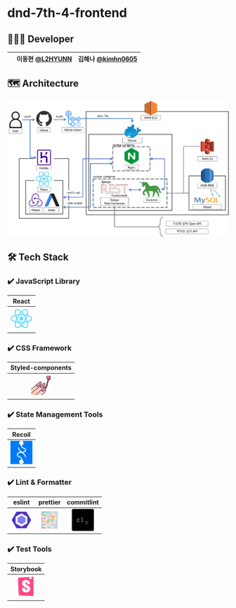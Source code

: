 # dnd-7th-4-frontend



## 🧑🏻‍💻 Developer

|      | 이동현 [@L2HYUNN](https://github.com/L2HYUNN)  | 김해나 [@kimhn0605](https://github.com/kimhn0605)|
|------|------|---|


## 🗺 Architecture
<img src="./src/assets/architecture.png">


## 🛠 Tech Stack

<!-- ### ✔️ Infra

|Docker|Github Actions|
|:---:|:---:|
|<img src = "./images/docker.png" width="50px" title="Docker"/>|<img src="./images/githubactions.png" width="50px" title="Github Actions"/> -->

### ✔️ JavaScript Library

|React|
|---|
| <img src="./src/assets/react_logo.svg" width="50px"  title= "React"/> | 

### ✔️ CSS Framework

|Styled-components|
|---|
| <center><img src="./src/assets/styled-component_logo.svg" width="50px"  title= "Styled-Components"/></center> |

### ✔️ State Management Tools

|Recoil|
|---|
| <img src="./src/assets/recoil_logo.svg" width="50px"  title= "Styled-Components"/> | 

### ✔️ Lint & Formatter

| eslint | prettier | commitlint | 
----------------------------------------------------------|----------------------------------------------------------------|--------------------------------------------------------------|
| <img src="./src/assets/eslint_logo.svg" width="50px"  title="eslint" /> | <img src="./src/assets/prettier_logo.svg" width="50px"  title="prettier" /> | <center><img src="./src/assets/commitlint-logo.svg" width="50px"  title="commitlint" /> </center>

### ✔️ Test Tools

|Storybook|
|---|
| <center><img src="./src/assets/storybook_logo.svg" width="50px"  title= "Storybook"/></center> | 

